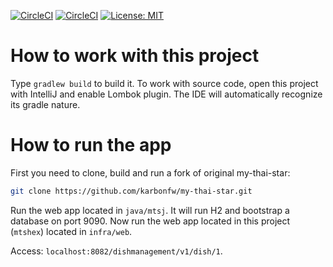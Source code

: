 [![CircleCI](https://circleci.com/gh/karbonfw/mtshex.svg?style=shield)](https://circleci.com/gh/karbonfw/mtshex)
[![CircleCI](https://circleci.com/gh/karbonfw/mtshex/tree/develop.svg?style=shield)](https://circleci.com/gh/karbonfw/mtshex/tree/develop)
[![License: MIT](https://img.shields.io/badge/License-MIT-yellow.svg)](https://opensource.org/licenses/MIT)

# How to work with this project
Type `gradlew build` to build it.
To work with source code, open this project with IntelliJ and enable Lombok plugin. The IDE will automatically recognize its gradle nature.

# How to run the app
First you need to clone, build and run a fork of original my-thai-star:
```bash
git clone https://github.com/karbonfw/my-thai-star.git
```
Run the web app located in `java/mtsj`. It will run H2 and bootstrap a database on port 9090.
Now run the web app located in this project (`mtshex`) located in `infra/web`.

Access: `localhost:8082/dishmanagement/v1/dish/1`.
